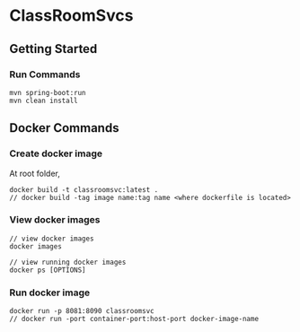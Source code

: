 # ClassRoomSvcs

## Getting Started

### Run Commands
```aidl
mvn spring-boot:run
mvn clean install
```

## Docker Commands

### Create docker image
At root folder,
```aidl
docker build -t classroomsvc:latest . 
// docker build -tag image name:tag name <where dockerfile is located>
```

### View docker images
```aidl
// view docker images
docker images

// view running docker images
docker ps [OPTIONS]
```

### Run docker image
```aidl
docker run -p 8081:8090 classroomsvc
// docker run -port container-port:host-port docker-image-name
```